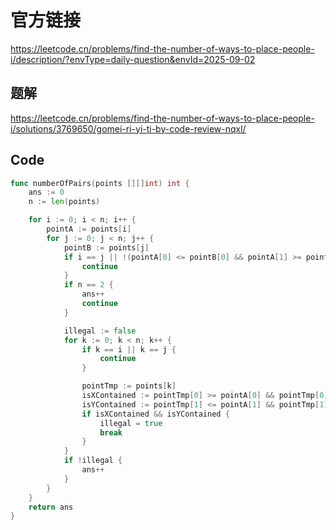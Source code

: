 # 官方链接
https://leetcode.cn/problems/find-the-number-of-ways-to-place-people-i/description/?envType=daily-question&envId=2025-09-02

## 题解
https://leetcode.cn/problems/find-the-number-of-ways-to-place-people-i/solutions/3769650/gomei-ri-yi-ti-by-code-review-nqxl/

## Code
```go
func numberOfPairs(points [][]int) int {
    ans := 0
    n := len(points)

    for i := 0; i < n; i++ {
        pointA := points[i]
        for j := 0; j < n; j++ {
            pointB := points[j]
            if i == j || !(pointA[0] <= pointB[0] && pointA[1] >= pointB[1]) {
                continue
            }
            if n == 2 {
                ans++
                continue
            }

            illegal := false
            for k := 0; k < n; k++ {
                if k == i || k == j {
                    continue
                }

                pointTmp := points[k]
                isXContained := pointTmp[0] >= pointA[0] && pointTmp[0] <= pointB[0]
                isYContained := pointTmp[1] <= pointA[1] && pointTmp[1] >= pointB[1]
                if isXContained && isYContained {
                    illegal = true
                    break
                }
            }
            if !illegal {
                ans++
            }
        }
    }
    return ans
}
```